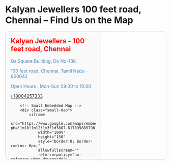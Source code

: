 # **Kalyan Jewellers 100 feet road, Chennai – Find Us on the Map**

<div class="map-container">
    <div class="sidebar">
        <div class="location-details">
            <h2 style="color: red;">Kalyan Jewellers - 100 feet road, Chennai</h2>
            <p>Gs Square Building, Do No-138,</p>
            <p>100 feet road, Chennai, Tamil Nadu - 600042</p>
            <p>Open Hours : Mon-Sun 09:00 to 10:00</p>
            <p><a href="tel:18004257333">📞 18004257333</a></p>
        </div>

        <!-- Small Embedded Map -->
        <div class="small-map">
            <iframe
                src="https://www.google.com/maps/embed?pb=!1m18!1m12!1m3!1d3887.617899889796!2d80.2180522747266!3d12.99030528731738!2m3!1f0!2f0!3f0!3m2!1i1024!2i768!4f13.1!3m3!1m2!1s0x3a52670f2d2f2f2f%3A0x9a8b0b8b8b8b8b8b!2sKalyan%20Jewellers!5e0!3m2!1sen!2sin!4v1712745061789!5m2!1sen!2sin"
                width="100%"
                height="150"
                style="border:0; border-radius: 6px;"
                allowfullscreen=""
                referrerpolicy="no-referrer-when-downgrade">
            </iframe>
        </div>

        <!-- Nearby Stores List -->
        <div class="nearby-stores">
            <h3>Nearby Stores</h3>
            <ul>
                <li>100 feet road</li>
                <li>Chromepet</li>
                <li>T Nagar</li>
                <li>Anna Nagar West Extension</li>
                <li>Adyar</li>
                <li>North Usman Road</li>
                <li>Vadapalani</li>
                <li>Perambur</li>
                <li>KK Nagar</li>
                <li>Madhavaram</li>
                <li>Tiruvottiyur</li>
                <li>Selaiyur</li>
                <li>Royapuram</li>
                <li>Ponneri</li>
                <li>Arumbakkam</li>
                <li>MKB Nagar</li>
                <li>Ayanavaram</li>
                <li>Sholinganallur</li>
                <li>Mogappair West</li>
                <li>Taramani</li>
                <li>T Nagar</li>
                <li>Saidapet</li>
                <li>Egmore</li>
                <li>Chetpet</li>
                <li>Velachery</li>
                <li>Thiruvanmiyur</li>
                <li>Parrys</li>
                <li>Triplicane</li>
                <li>Purasawalkam</li>
                <li>Choolaimedu</li>
                <li>Avadi</li>
                <li>Thiruvallur</li>
            </ul>
        </div>
    </div>

    <div class="google-map">
        <iframe
            src="https://www.google.com/maps/embed?pb=!1m18!1m12!1m3!1d3887.617899889796!2d80.2180522747266!3d12.99030528731738!2m3!1f0!2f0!3f0!3m2!1i1024!2i768!4f13.1!3m3!1m2!1s0x3a52670f2d2f2f2f%3A0x9a8b0b8b8b8b8b8b!2sKalyan%20Jewellers!5e0!3m2!1sen!2sin!4v1712745061789!5m2!1sen!2sin"
            width="100%"
            height="100%"
            style="border:0;"
            allowfullscreen=""
            referrerpolicy="no-referrer-when-downgrade">
        </iframe>
    </div>
</div>

<style>
.map-container {
    display: flex;
    width: 100%;
    border: 1px solid #ccc;
    border-radius: 8px;
    overflow: hidden;
    margin-bottom: 16px;
}

.sidebar {
    width: 300px;
    max-height: 400px; /* Match map height */
    overflow-y: auto;
    padding: 16px;
    background-color: #f9f9f9;
    border-right: 1px solid #ccc;
    box-sizing: border-box;
}

.location-details h2 {
    margin-top: 0;
    color: #333;
}

.location-details p {
    margin-bottom: 8px;
    color: #4682B4;
}

.small-map {
    margin-top: 12px;
}

.nearby-stores {
    margin-top: 20px;
}

.nearby-stores h3 {
    margin-bottom: 8px;
    font-size: 1.1em;
    color: #222;
}

.nearby-stores ul {
    list-style-type: disc;
    padding-left: 20px;
    margin: 0;
}

.nearby-stores li {
    margin-bottom: 4px;
    color: #333;
    font-size: 0.95em;
}

.google-map {
    flex-grow: 1;
    height: 400px;
}

/* Dark Theme Styles */
@media (prefers-color-scheme: dark) {
    .map-container {
        border-color: #444;
    }

    .sidebar {
        background-color: #333;
        border-right-color: #444;
    }

    .location-details h2 {
        color: #eee;
    }

    .location-details p {
        color: #ccc;
    }

    .nearby-stores h3 {
        color: #ddd;
    }

    .nearby-stores li {
        color: #ccc;
    }
}
</style>








